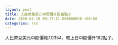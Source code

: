 ```yaml
---
layout: post
title: 人民幣兌美元中間價升逾百點子
date: 2020-04-10 09:17:11.000000000 +08:00
categories: rss
---
```


人民幣兌美元中間價報7.0354，較上日中間價升182點子。

